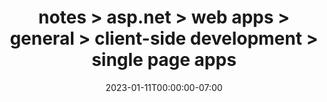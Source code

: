 ---
title: "notes > asp.net > web apps > general > client-side development > single page apps"
date: 2023-01-11T00:00:00-07:00
draft: true
---